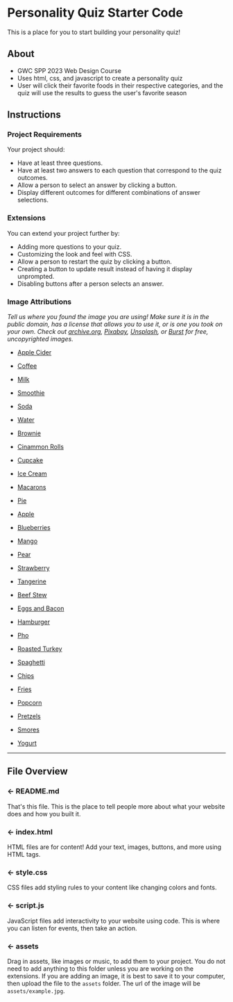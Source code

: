 # Personality Quiz Starter Code

This is a place for you to start building your personality quiz!

## About
- GWC SPP 2023 Web Design Course
- Uses html, css, and javascript to create a personality quiz
- User will click their favorite foods in their respective categories, and the quiz will use the results to guess the user's favorite season

## Instructions
### Project Requirements
Your project should:
- Have at least three questions.
- Have at least two answers to each question that correspond to the quiz outcomes.
- Allow a person to select an answer by clicking a button.
- Display different outcomes for different combinations of answer selections.


### Extensions
You can extend your project further by:
- Adding more questions to your quiz.
- Customizing the look and feel with CSS.
- Allow a person to restart the quiz by clicking a button.
- Creating a button to update result instead of having it display unprompted.
- Disabling buttons after a person selects an answer.


### Image Attributions
*Tell us where you found the image you are using! Make sure it is in the public domain, has a license that allows you to use it, or is one you took on your own. Check out [archive.org](https://archive.org/), [Pixabay](https://pixabay.com/), [Unsplash](https://unsplash.com/), or [Burst](https://burst.shopify.com/) for free, uncopyrighted images.*

- [Apple Cider](https://pixabay.com/photos/apple-cider-vintage-food-drink-570106/)
- [Coffee](https://pixabay.com/photos/coffee-cup-cappuccino-latte-2608864/)
- [Milk](https://unsplash.com/photos/_8bnn1GqX70)
- [Smoothie](https://pixabay.com/photos/cocktail-breakfast-fruit-2295728/)
- [Soda](https://pixabay.com/photos/drink-soda-glasses-can-beverage-462776/)
- [Water](https://pixabay.com/photos/water-glass-drops-drink-clear-1585192/)
  
- [Brownie](https://pixabay.com/photos/brownie-dessert-cake-sweet-548591/)
- [Cinammon Rolls](https://pixabay.com/photos/cinnamon-roll-pastry-baking-4878866/)
- [Cupcake](https://pixabay.com/photos/cupcake-dessert-cake-food-3723832/)
- [Ice Cream](https://pixabay.com/photos/ice-cream-flavor-chocolate-vanilla-4401300/)
- [Macarons](https://pixabay.com/photos/macarons-colorful-french-bakery-732017/)
- [Pie](https://pixabay.com/photos/apple-pie-dough-apple-cake-dessert-5479993/)

- [Apple](https://pixabay.com/photos/apples-fruits-food-vitamins-sliced-3580560/)
- [Blueberries](https://pixabay.com/photos/blueberries-berries-fruits-food-3474854/)
- [Mango](https://pixabay.com/photos/mango-hd-mango-mango-fruit-2360551/)
- [Pear](https://pixabay.com/photos/pear-fruit-pears-healthy-1084687/)
- [Strawberry](https://pixabay.com/photos/strawberries-fruits-berries-bucket-3431122/)
- [Tangerine](https://pixabay.com/photos/tangerines-fruit-food-clementines-1721590/)

- [Beef Stew](https://pixabay.com/photos/dish-beef-stew-flatlay-beef-meat-6930432/)
- [Eggs and Bacon](https://pixabay.com/photos/breakfast-eggs-food-meal-brunch-4824364/)
- [Hamburger](https://pixabay.com/photos/burger-hamburger-bun-grilling-2762431/)
- [Pho](https://pixabay.com/photos/soup-pho-soup-vietnam-vietnamese-5250765/)
- [Roasted Turkey](https://pixabay.com/photos/turkey-roast-meal-dish-cuisine-315079/)
- [Spaghetti](https://pixabay.com/photos/beef-cheese-cuisine-delicious-17040/)

- [Chips](https://pixabay.com/photos/crisps-nibble-pringles-chipsets-843993/)
- [Fries](https://pixabay.com/photos/french-fries-potatoes-food-snack-5332766/)
- [Popcorn](https://pixabay.com/photos/popcorn-food-carton-container-1085072/)
- [Pretzels](https://pixabay.com/photos/pretzels-baked-goods-crispy-salty-2759994/)
- [Smores](https://unsplash.com/photos/jUryuTqtsBU)
- [Yogurt](https://pixabay.com/photos/strawberry-dessert-strawberries-2191973/)

---

## File Overview

### ← README.md

That's this file. This is the place to tell people more about what your website does and how you built it. 

### ← index.html

HTML files are for content! Add your text, images, buttons, and more using HTML tags.

### ← style.css

CSS files add styling rules to your content like changing colors and fonts. 

### ← script.js

JavaScript files add interactivity to your website using code. This is where you can listen for events, then take an action.

### ← assets

Drag in assets, like images or music, to add them to your project. You do not need to add anything to this folder unless you are working on the extensions. If you are adding an image, it is best to save it to your computer, then upload the file to the `assets` folder. The url of the image will be `assets/example.jpg`.
